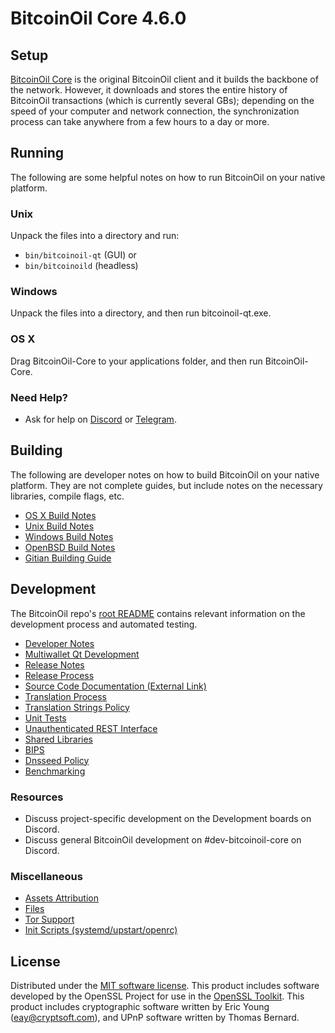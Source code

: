 BitcoinOil Core 4.6.0
=====================

Setup
---------------------
[BitcoinOil Core](http://bitcoinoil.org/en/download) is the original BitcoinOil client and it builds the backbone of the network. However, it downloads and stores the entire history of BitcoinOil transactions (which is currently several GBs); depending on the speed of your computer and network connection, the synchronization process can take anywhere from a few hours to a day or more.

Running
---------------------
The following are some helpful notes on how to run BitcoinOil on your native platform.

### Unix

Unpack the files into a directory and run:

- `bin/bitcoinoil-qt` (GUI) or
- `bin/bitcoinoild` (headless)

### Windows

Unpack the files into a directory, and then run bitcoinoil-qt.exe.

### OS X

Drag BitcoinOil-Core to your applications folder, and then run BitcoinOil-Core.

### Need Help?

* Ask for help on [Discord](https://discord.gg/y4Vu9jw) or [Telegram](https://t.me/bitcoinoil).

Building
---------------------
The following are developer notes on how to build BitcoinOil on your native platform. They are not complete guides, but include notes on the necessary libraries, compile flags, etc.

- [OS X Build Notes](build-osx.md)
- [Unix Build Notes](build-unix.md)
- [Windows Build Notes](build-windows.md)
- [OpenBSD Build Notes](build-openbsd.md)
- [Gitian Building Guide](gitian-building.md)

Development
---------------------
The BitcoinOil repo's [root README](/README.md) contains relevant information on the development process and automated testing.

- [Developer Notes](developer-notes.md)
- [Multiwallet Qt Development](multiwallet-qt.md)
- [Release Notes](release-notes.md)
- [Release Process](release-process.md)
- [Source Code Documentation (External Link)](https://dev.visucore.com/bitcoinoil/doxygen/)
- [Translation Process](translation_process.md)
- [Translation Strings Policy](translation_strings_policy.md)
- [Unit Tests](unit-tests.md)
- [Unauthenticated REST Interface](REST-interface.md)
- [Shared Libraries](shared-libraries.md)
- [BIPS](bips.md)
- [Dnsseed Policy](dnsseed-policy.md)
- [Benchmarking](benchmarking.md)

### Resources
* Discuss project-specific development on the Development boards on Discord. 
* Discuss general BitcoinOil development on #dev-bitcoinoil-core on Discord. 

### Miscellaneous
- [Assets Attribution](assets-attribution.md)
- [Files](files.md)
- [Tor Support](tor.md)
- [Init Scripts (systemd/upstart/openrc)](init.md)

License
---------------------
Distributed under the [MIT software license](http://www.opensource.org/licenses/mit-license.php).
This product includes software developed by the OpenSSL Project for use in the [OpenSSL Toolkit](https://www.openssl.org/). This product includes
cryptographic software written by Eric Young ([eay@cryptsoft.com](mailto:eay@cryptsoft.com)), and UPnP software written by Thomas Bernard.
